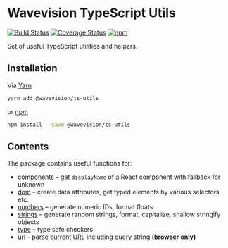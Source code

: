 # Wavevision TypeScript Utils

[![Build Status](https://travis-ci.org/wavevision/ts-utils.svg?branch=master)](https://travis-ci.org/wavevision/ts-utils)
[![Coverage Status](https://coveralls.io/repos/github/wavevision/ts-utils/badge.svg?branch=master)](https://coveralls.io/github/wavevision/ts-utils?branch=master)
[![npm](https://img.shields.io/npm/v/@wavevision/ts-utils)](https://www.npmjs.com/package/@wavevision/ts-utils)

Set of useful TypeScript utilities and helpers.

## Installation

Via [Yarn](https://yarnpkg.com)

```bash
yarn add @wavevision/ts-utils
```

or [npm](https://npmjs.com)

```bash
npm install --save @wavevision/ts-utils
```

## Contents

The package contains useful functions for:

- [components](./src/components) – get `displayName` of a React component with fallback for unknown
- [dom](./src/dom) – create data attributes, get typed elements by various selectors etc.
- [numbers](./src/numbers) – generate numeric IDs, format floats
- [strings](./src/strings) – generate random strings, format, capitalize, shallow stringify objects
- [type](./src/type) – type safe checkers
- [url](./src/url) – parse current URL including query string **(browser only)**
